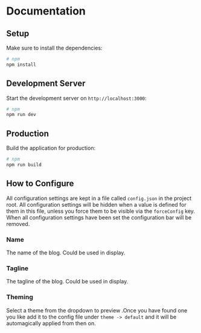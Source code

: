 # Documentation

## Setup

Make sure to install the dependencies:

```bash
# npm
npm install
```
## Development Server

Start the development server on `http://localhost:3000`:

```bash
# npm
npm run dev
```

## Production

Build the application for production:

```bash
# npm
npm run build
```

## How to Configure
All configuration settings are kept in a file called `config.json` in the project root. 
All configuration settings will be hidden when a value is defined for them in this file, unless you force them to be visible via the `forceConfig` key.
When all configuration settings have been set the configuration bar will be removed.

### Name
The name of the blog. Could be used in display.

### Tagline
The tagline of the blog. Could be used in display.

### Theming
Select a theme from the dropdown to preview .Once you have found one you like add it to the config file under `theme -> default` and it will be automagically applied from then on.